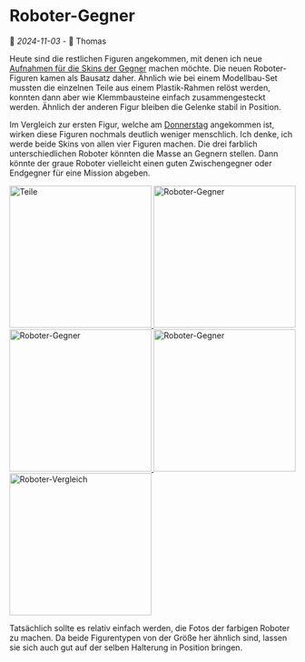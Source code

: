 # Roboter-Gegner

📅 *2024-11-03* - 🧔 Thomas

Heute sind die restlichen Figuren angekommen, mit denen ich neue [Aufnahmen für die Skins der Gegner](2024-10-22.md) machen möchte. Die neuen Roboter-Figuren kamen als Bausatz daher. Ähnlich wie bei einem Modellbau-Set mussten die einzelnen Teile aus einem Plastik-Rahmen relöst werden, konnten dann aber wie Klemmbausteine einfach zusammengesteckt werden. Ähnlich der anderen Figur bleiben die Gelenke stabil in Position.

Im Vergleich zur ersten Figur, welche am [Donnerstag](./2024-10-31.md) angekommen ist, wirken diese Figuren nochmals deutlich weniger menschlich. Ich denke, ich werde beide Skins von allen vier Figuren machen. Die drei farblich unterschiedlichen Roboter könnten die Masse an Gegnern stellen. Dann könnte der graue Roboter vielleicht einen guten Zwischengegner oder Endgegner für eine Mission abgeben.

<div class="pswp-gallery pswp-gallery--single-column" id="gallery-20241103">  
  <a href="/de/media/blog/2024-11-03-parts-2.jpg" 
    data-pswp-width="900" 
    data-pswp-height="1200" 
    target="_blank">
    <img src="/de/media/blog/2024-11-03-parts-2-small.jpg" alt="Teile" style="width: 250px" title="Teile"/>
  </a>  
  <a href="/de/media/blog/2024-11-03-red-robot.jpg" 
    data-pswp-width="900" 
    data-pswp-height="1200" 
    target="_blank">
    <img src="/de/media/blog/2024-11-03-red-robot-small.jpg" alt="Roboter-Gegner" style="width: 250px" title="Roboter-Gegner"/>
  </a>
  <a href="/de/media/blog/2024-11-03-red-robot-stand.jpg" 
    data-pswp-width="900" 
    data-pswp-height="1200" 
    target="_blank">
    <img src="/de/media/blog/2024-11-03-red-robot-stand-small.jpg" alt="Roboter-Gegner" style="width: 250px" title="Roboter-Gegner"/>
  </a>
  <a href="/de/media/blog/2024-11-03-robots-side-by-side.jpg" 
    data-pswp-width="1200" 
    data-pswp-height="900" 
    target="_blank">
    <img src="/de/media/blog/2024-11-03-robots-side-by-side-small.jpg" alt="Roboter-Gegner" style="width: 250px" title="Roboter-Gegner"/>
  </a>
  <a href="/de/media/blog/2024-11-03-robot-comparison.jpg" 
    data-pswp-width="1200" 
    data-pswp-height="900" 
    target="_blank">
    <img src="/de/media/blog/2024-11-03-robot-comparison-small.jpg" alt="Roboter-Vergleich" style="width: 250px" title="Roboter-Vergleich"/>
  </a>
</div>

Tatsächlich sollte es relativ einfach werden, die Fotos der farbigen Roboter zu machen. Da beide Figurentypen von der Größe her ähnlich sind, lassen sie sich auch gut auf der selben Halterung in Position bringen.

<link rel="stylesheet" href="/de/assets/css/photoswipe.css">

<script type="module">
    import PhotoSwipeLightbox from '/de/assets/js/photoswipe-lightbox.esm.js';
    new PhotoSwipeLightbox({
      gallery: '#gallery-20241103',
      children: 'a',
      pswpModule: () => import('/de/assets/js/photoswipe.esm.js')
    }).init();    
</script>

